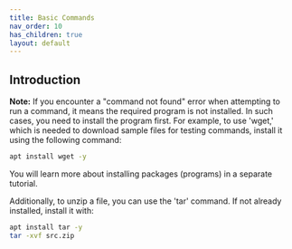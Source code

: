 ```yaml
---
title: Basic Commands
nav_order: 10
has_children: true
layout: default
---
```


## Introduction

**Note:** If you encounter a "command not found" error when attempting to run a command, it means the required program is not installed. In such cases, you need to install the program first. For example, to use 'wget,' which is needed to download sample files for testing commands, install it using the following command:

```bash
apt install wget -y
```

You will learn more about installing packages (programs) in a separate tutorial.

Additionally, to unzip a file, you can use the 'tar' command. If not already installed, install it with:

```bash
apt install tar -y
tar -xvf src.zip
```
